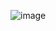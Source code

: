 ![image](https://github.com/Sladji10/SladjanMiljkovic_Dossier_M319/assets/151041603/cdd26741-852f-48f7-ad04-39ebc78abddf)

